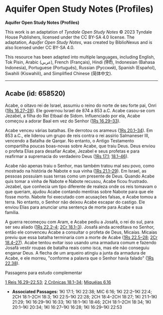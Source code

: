 # Aquifer Open Study Notes (Profiles)

**Aquifer Open Study Notes (Profiles)**

This work is an adaptation of *Tyndale Open Study Notes* © 2023 Tyndale House Publishers, licensed under the CC BY\-SA 4\.0 license. The adaptation, *Aquifer Open Study Notes*, was created by BiblioNexus and is also licensed under CC BY\-SA 4\.0\.

This resource has been adapted into multiple languages, including English, Tok Pisin, Arabic (عربي), French (Français), Hindi (हिंदी), Indonesian (Bahasa Indonesia), Portuguese (Português), Russian (Русский), Spanish (Español), Swahili (Kiswahili), and Simplified Chinese (简体中文).



--------------------------------

## Acabe (id: 658520)

Acabe, o oitavo rei de Israel, assumiu o reino do norte de seu forte pai, Onri ([1Rs 16\.27–28](https://ref.ly/1Kgs16:27-1Kgs16:28)). Ele governou Israel de 874 a 853 a.C. Acabe casou\-se com Jezabel, a filha do Rei Etbaal de Sidom. Influenciado por ela, Acabe começou a adorar Baal em vez do Senhor ([1Rs 16\.29–33](https://ref.ly/1Kgs16:29-1Kgs16:33)).

Acabe venceu várias batalhas. Ele derrotou os arameus ([1Rs 20\.1–34](https://ref.ly/1Kgs20:1-1Kgs20:34)). Em 853 a.C., ele liderou um grupo de reis contra o rei assírio Salmaneser III, vencendo a Batalha de Qarqar. No entanto, o Antigo Testamento compartilha poucas boas\-novas sobre Acabe, que traiu Deus. Deus enviou o profeta Elias para desafiar Acabe, Jezabel e seus profetas e para reafirmar a supremacia do verdadeiro Deus ([1Rs 17\.1](https://ref.ly/1Kgs17:1); [18\.1–46](https://ref.ly/1Kgs18:1-1Kgs18:46)).

Acabe não apenas traiu o Senhor, mas também tratou mal seu povo, como mostrado na história de Nabote e sua vinha ([1Rs 21\.1–29](https://ref.ly/1Kgs21:1-1Kgs21:29)). Em Israel, as pessoas possuíam suas terras como um presente de Deus. Quando Acabe quis tomar a vinha de Nabote e Nabote recusou, Acabe ficou frustrado. Jezabel, que conhecia um tipo diferente de realeza onde os reis tomavam o que queriam, ajudou Acabe contando mentiras sobre Nabote para que ele fosse morto. Nabote foi executado com acusações falsas, e Acabe tomou a terra. No entanto, o Senhor não deixou Acabe escapar do castigo. Ele enviou Elias para anunciar uma sentença de morte para Acabe e sua família.

A guerra recomeçou com Aram, e Acabe pediu a Josafá, o rei do sul, para ser seu aliado ([1Rs 22\.2–4](https://ref.ly/1Kgs22:2-1Kgs22:4); [2Cr 18\.1–3](https://ref.ly/2Chr18:1-2Chr18:3)). Josafá ainda acreditava no Senhor, então ele convenceu Acabe a consultar o profeta de Deus, Micaías. Micaías previu que essa batalha terminaria com a morte de Acabe ([1Rs 22\.5–28](https://ref.ly/1Kgs22:5-1Kgs22:28); [2Cr 18\.4–27](https://ref.ly/2Chr18:4-2Chr18:27)). Acabe tentou evitar isso usando uma armadura comum e fazendo Josafá vestir roupas de batalha reais como isca, mas ele não conseguiu enganar Deus. A flecha de um arqueiro atingiu a junta da armadura de Acabe, e ele morreu, "conforme a palavra que o Senhor havia falado" ([1Rs 22\.38](https://ref.ly/1Kgs22:38)).

Passagens para estudo complementar

[1 Reis 16\.29–22\.53](https://ref.ly/1Kgs16:29-1Kgs22:53); [2 Crônicas 18\.1–34](https://ref.ly/2Chr18:1-2Chr18:34); [Miquéias 6\.16](https://ref.ly/Mic6:16)

* **Associated Passages:** 1KI 17:1; 1KI 22:38; MIC 6:16; 1KI 22:2–1KI 22:4; 2CH 18:1–2CH 18:3; 1KI 22:5–1KI 22:28; 2CH 18:4–2CH 18:27; 1KI 21:1–1KI 21:29; 1KI 16:29–1KI 16:33; 1KI 18:1–1KI 18:46; 2CH 18:1–2CH 18:34; 1KI 20:1–1KI 20:34; 1KI 16:27–1KI 16:28; 1KI 16:29–1KI 22:53

